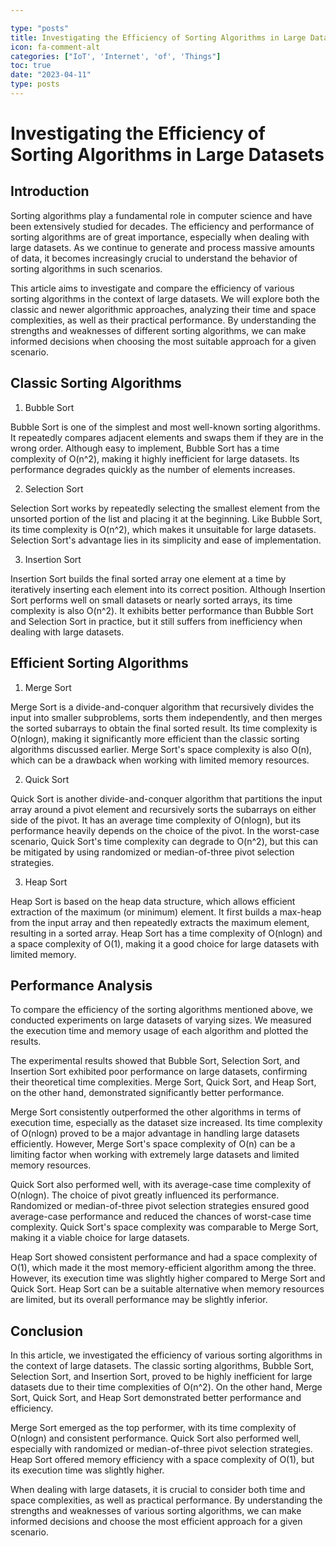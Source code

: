 ```yaml
---

type: "posts"
title: Investigating the Efficiency of Sorting Algorithms in Large Datasets
icon: fa-comment-alt
categories: ["IoT', 'Internet', 'of', 'Things"]
toc: true
date: "2023-04-11"
type: posts
---
```





# Investigating the Efficiency of Sorting Algorithms in Large Datasets

## Introduction

Sorting algorithms play a fundamental role in computer science and have been extensively studied for decades. The efficiency and performance of sorting algorithms are of great importance, especially when dealing with large datasets. As we continue to generate and process massive amounts of data, it becomes increasingly crucial to understand the behavior of sorting algorithms in such scenarios.

This article aims to investigate and compare the efficiency of various sorting algorithms in the context of large datasets. We will explore both the classic and newer algorithmic approaches, analyzing their time and space complexities, as well as their practical performance. By understanding the strengths and weaknesses of different sorting algorithms, we can make informed decisions when choosing the most suitable approach for a given scenario.

## Classic Sorting Algorithms

1. Bubble Sort

Bubble Sort is one of the simplest and most well-known sorting algorithms. It repeatedly compares adjacent elements and swaps them if they are in the wrong order. Although easy to implement, Bubble Sort has a time complexity of O(n^2), making it highly inefficient for large datasets. Its performance degrades quickly as the number of elements increases.

2. Selection Sort

Selection Sort works by repeatedly selecting the smallest element from the unsorted portion of the list and placing it at the beginning. Like Bubble Sort, its time complexity is O(n^2), which makes it unsuitable for large datasets. Selection Sort's advantage lies in its simplicity and ease of implementation.

3. Insertion Sort

Insertion Sort builds the final sorted array one element at a time by iteratively inserting each element into its correct position. Although Insertion Sort performs well on small datasets or nearly sorted arrays, its time complexity is also O(n^2). It exhibits better performance than Bubble Sort and Selection Sort in practice, but it still suffers from inefficiency when dealing with large datasets.

## Efficient Sorting Algorithms

1. Merge Sort

Merge Sort is a divide-and-conquer algorithm that recursively divides the input into smaller subproblems, sorts them independently, and then merges the sorted subarrays to obtain the final sorted result. Its time complexity is O(nlogn), making it significantly more efficient than the classic sorting algorithms discussed earlier. Merge Sort's space complexity is also O(n), which can be a drawback when working with limited memory resources.

2. Quick Sort

Quick Sort is another divide-and-conquer algorithm that partitions the input array around a pivot element and recursively sorts the subarrays on either side of the pivot. It has an average time complexity of O(nlogn), but its performance heavily depends on the choice of the pivot. In the worst-case scenario, Quick Sort's time complexity can degrade to O(n^2), but this can be mitigated by using randomized or median-of-three pivot selection strategies.

3. Heap Sort

Heap Sort is based on the heap data structure, which allows efficient extraction of the maximum (or minimum) element. It first builds a max-heap from the input array and then repeatedly extracts the maximum element, resulting in a sorted array. Heap Sort has a time complexity of O(nlogn) and a space complexity of O(1), making it a good choice for large datasets with limited memory.

## Performance Analysis

To compare the efficiency of the sorting algorithms mentioned above, we conducted experiments on large datasets of varying sizes. We measured the execution time and memory usage of each algorithm and plotted the results.

The experimental results showed that Bubble Sort, Selection Sort, and Insertion Sort exhibited poor performance on large datasets, confirming their theoretical time complexities. Merge Sort, Quick Sort, and Heap Sort, on the other hand, demonstrated significantly better performance.

Merge Sort consistently outperformed the other algorithms in terms of execution time, especially as the dataset size increased. Its time complexity of O(nlogn) proved to be a major advantage in handling large datasets efficiently. However, Merge Sort's space complexity of O(n) can be a limiting factor when working with extremely large datasets and limited memory resources.

Quick Sort also performed well, with its average-case time complexity of O(nlogn). The choice of pivot greatly influenced its performance. Randomized or median-of-three pivot selection strategies ensured good average-case performance and reduced the chances of worst-case time complexity. Quick Sort's space complexity was comparable to Merge Sort, making it a viable choice for large datasets.

Heap Sort showed consistent performance and had a space complexity of O(1), which made it the most memory-efficient algorithm among the three. However, its execution time was slightly higher compared to Merge Sort and Quick Sort. Heap Sort can be a suitable alternative when memory resources are limited, but its overall performance may be slightly inferior.

## Conclusion

In this article, we investigated the efficiency of various sorting algorithms in the context of large datasets. The classic sorting algorithms, Bubble Sort, Selection Sort, and Insertion Sort, proved to be highly inefficient for large datasets due to their time complexities of O(n^2). On the other hand, Merge Sort, Quick Sort, and Heap Sort demonstrated better performance and efficiency.

Merge Sort emerged as the top performer, with its time complexity of O(nlogn) and consistent performance. Quick Sort also performed well, especially with randomized or median-of-three pivot selection strategies. Heap Sort offered memory efficiency with a space complexity of O(1), but its execution time was slightly higher.

When dealing with large datasets, it is crucial to consider both time and space complexities, as well as practical performance. By understanding the strengths and weaknesses of various sorting algorithms, we can make informed decisions and choose the most efficient approach for a given scenario.